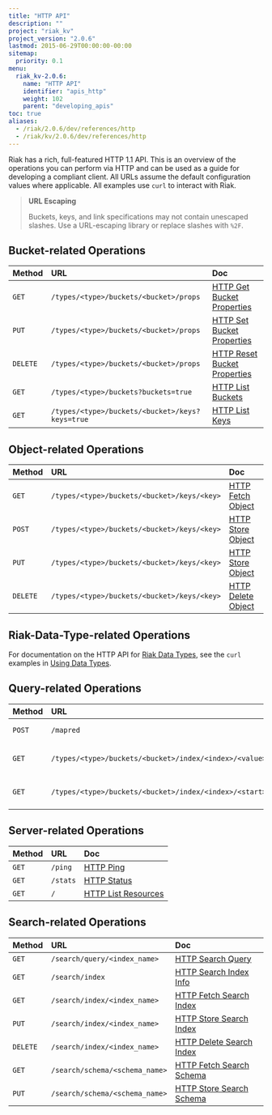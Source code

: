 ```yaml
---
title: "HTTP API"
description: ""
project: "riak_kv"
project_version: "2.0.6"
lastmod: 2015-06-29T00:00:00-00:00
sitemap:
  priority: 0.1
menu:
  riak_kv-2.0.6:
    name: "HTTP API"
    identifier: "apis_http"
    weight: 102
    parent: "developing_apis"
toc: true
aliases:
  - /riak/2.0.6/dev/references/http
  - /riak/kv/2.0.6/dev/references/http
---
```


Riak has a rich, full-featured HTTP 1.1 API. This is an overview of the
operations you can perform via HTTP and can be used as a guide for
developing a compliant client. All URLs assume the default configuration
values where applicable. All examples use `curl` to interact with Riak.

> **URL Escaping**
>
> Buckets, keys, and link specifications may not contain unescaped
slashes. Use a URL-escaping library or replace slashes with `%2F`.

## Bucket-related Operations

Method | URL | Doc
:------|:----|:---
`GET` | `/types/<type>/buckets/<bucket>/props` | [HTTP Get Bucket Properties]({{<baseurl>}}riak/kv/2.0.6/developing/api/http/get-bucket-props)
`PUT` | `/types/<type>/buckets/<bucket>/props` | [HTTP Set Bucket Properties]({{<baseurl>}}riak/kv/2.0.6/developing/api/http/set-bucket-props)
`DELETE` | `/types/<type>/buckets/<bucket>/props` | [HTTP Reset Bucket Properties]({{<baseurl>}}riak/kv/2.0.6/developing/api/http/reset-bucket-props)
`GET` | `/types/<type>/buckets?buckets=true` | [HTTP List Buckets]({{<baseurl>}}riak/kv/2.0.6/developing/api/http/list-buckets)
`GET` | `/types/<type>/buckets/<bucket>/keys?keys=true` | [HTTP List Keys]({{<baseurl>}}riak/kv/2.0.6/developing/api/http/list-keys)

## Object-related Operations

Method | URL | Doc
:------|:----|:---
`GET` | `/types/<type>/buckets/<bucket>/keys/<key>` | [HTTP Fetch Object]({{<baseurl>}}riak/kv/2.0.6/developing/api/http/fetch-object)
`POST` | `/types/<type>/buckets/<bucket>/keys/<key>` | [HTTP Store Object]({{<baseurl>}}riak/kv/2.0.6/developing/api/http/store-object)
`PUT` | `/types/<type>/buckets/<bucket>/keys/<key>` | [HTTP Store Object]({{<baseurl>}}riak/kv/2.0.6/developing/api/http/store-object)
`DELETE` | `/types/<type>/buckets/<bucket>/keys/<key>` | [HTTP Delete Object]({{<baseurl>}}riak/kv/2.0.6/developing/api/http/delete-object)

## Riak-Data-Type-related Operations

For documentation on the HTTP API for [Riak Data Types]({{<baseurl>}}riak/kv/2.0.6/learn/concepts/crdts),
see the `curl` examples in [Using Data Types]({{<baseurl>}}riak/kv/2.0.6/developing/data-types).

## Query-related Operations

Method | URL | Doc
:------|:----|:---
`POST` | `/mapred` | [HTTP MapReduce]({{<baseurl>}}riak/kv/2.0.6/developing/api/http/mapreduce)
`GET` | `/types/<type>/buckets/<bucket>/index/<index>/<value>` | [HTTP Secondary Indexes]({{<baseurl>}}riak/kv/2.0.6/developing/api/http/secondary-indexes)
`GET` | `/types/<type>/buckets/<bucket>/index/<index>/<start>/<end>` | [HTTP Secondary Indexes]({{<baseurl>}}riak/kv/2.0.6/developing/api/http/secondary-indexes)

## Server-related Operations

Method | URL | Doc
:------|:----|:---
`GET` | `/ping` | [HTTP Ping]({{<baseurl>}}riak/kv/2.0.6/developing/api/http/ping)
`GET` | `/stats` | [HTTP Status]({{<baseurl>}}riak/kv/2.0.6/developing/api/http/status)
`GET` | `/` | [HTTP List Resources]({{<baseurl>}}riak/kv/2.0.6/developing/api/http/list-resources)

## Search-related Operations

Method | URL | Doc
:------|:----|:---
`GET` | `/search/query/<index_name>` | [HTTP Search Query]({{<baseurl>}}riak/kv/2.0.6/developing/api/http/search-query)
`GET` | `/search/index` | [HTTP Search Index Info]({{<baseurl>}}riak/kv/2.0.6/developing/api/http/search-index-info)
`GET` | `/search/index/<index_name>` | [HTTP Fetch Search Index]({{<baseurl>}}riak/kv/2.0.6/developing/api/http/fetch-search-index)
`PUT` | `/search/index/<index_name>` | [HTTP Store Search Index]({{<baseurl>}}riak/kv/2.0.6/developing/api/http/store-search-index)
`DELETE` | `/search/index/<index_name>` | [HTTP Delete Search Index]({{<baseurl>}}riak/kv/2.0.6/developing/api/http/delete-search-index)
`GET` | `/search/schema/<schema_name>` | [HTTP Fetch Search Schema]({{<baseurl>}}riak/kv/2.0.6/developing/api/http/fetch-search-schema)
`PUT` | `/search/schema/<schema_name>` | [HTTP Store Search Schema]({{<baseurl>}}riak/kv/2.0.6/developing/api/http/store-search-schema)
